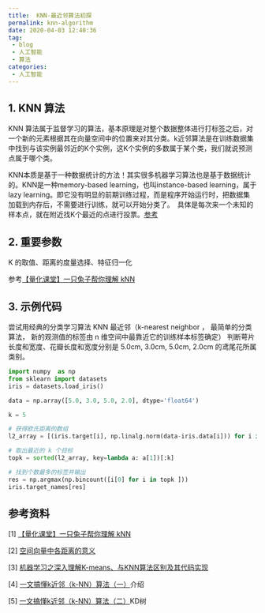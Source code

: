 ```yaml
---
title: 	KNN-最近邻算法初探
permalink: knn-algorithm
date: 2020-04-03 12:40:36
tag: 
 - blog
 - 人工智能
 - 算法
categories:
 - 人工智能
---
```



## 1. KNN 算法

KNN 算法属于监督学习的算法，基本原理是对整个数据整体进行打标签之后，对一个新的元素根据其在向量空间中的位置来对其分类。k近邻算法是在训练数据集中找到与该实例最邻近的K个实例，这K个实例的多数属于某个类，我们就说预测点属于哪个类。

KNN本质是基于一种数据统计的方法！其实很多机器学习算法也是基于数据统计的。KNN是一种memory-based learning，也叫instance-based learning，属于lazy learning。即它没有明显的前期训练过程，而是程序开始运行时，把数据集加载到内存后，不需要进行训练，就可以开始分类了。　具体是每次来一个未知的样本点，就在附近找K个最近的点进行投票。[参考](https://blog.csdn.net/sinat_35512245/article/details/55051306)

## 2. 重要参数

K 的取值、距离的度量选择、特征归一化

参考[【量化课堂】一只兔子帮你理解 kNN](https://www.joinquant.com/view/community/detail/a98b7021e7391c62f6369207242700b2)

## 3. 示例代码

尝试用经典的分类学习算法 KNN 最近邻（k-nearest neighbor ， 最简单的分类算法， 新的观测值的标签由 n 维空间中最靠近它的训练样本标签确定） 判断萼片长度和宽度、花瓣长度和宽度分别是 5.0cm, 3.0cm, 5.0cm, 2.0cm 的鸢尾花所属类别。

```python
import numpy  as np
from sklearn import datasets
iris = datasets.load_iris()

data = np.array([5.0, 3.0, 5.0, 2.0], dtype='float64')

k = 5

# 获得欧氏距离的数组
l2_array = [(iris.target[i], np.linalg.norm(data-iris.data[i])) for i in range(len(iris.data))]

# 取出最近的 k 个目标
topk = sorted(l2_array, key=lambda a: a[1])[:k]

# 找到个数最多的标签并输出
res = np.argmax(np.bincount([i[0] for i in topk ]))
iris.target_names[res]
```

## 参考资料

[1] [【量化课堂】一只兔子帮你理解 kNN](https://www.joinquant.com/view/community/detail/a98b7021e7391c62f6369207242700b2)

[2] [空间向量中各距离的意义](https://blog.csdn.net/tagsT/article/details/50214669)

[3] [机器学习之深入理解K-means、与KNN算法区别及其代码实现](https://blog.csdn.net/sinat_35512245/article/details/55051306)

[4] [一文搞懂k近邻（k-NN）算法（一）](https://zhuanlan.zhihu.com/p/25994179)介绍

[5] [一文搞懂k近邻（k-NN）算法（二）](https://zhuanlan.zhihu.com/p/26029567)KD树